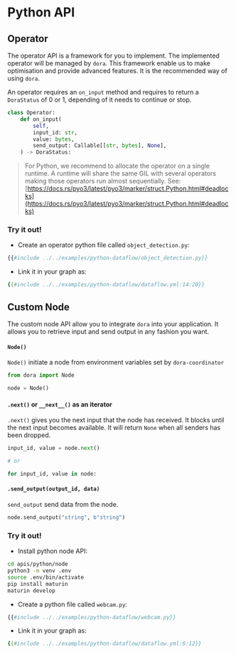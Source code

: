 # Python API

## Operator

The operator API is a framework for you to implement. The implemented operator will be managed by `dora`. This framework enable us to make optimisation and provide advanced features. It is the recommended way of using `dora`.

An operator requires an `on_input` method and requires to return a `DoraStatus` of 0 or 1, depending of it needs to continue or stop.

```python
class Operator:
    def on_input(
        self,
        input_id: str,
        value: bytes,
        send_output: Callable[[str, bytes], None],
    ) -> DoraStatus:
```

> For Python, we recommend to allocate the operator on a single runtime. A runtime will share the same GIL with several operators making those operators run almost sequentially. See: [https://docs.rs/pyo3/latest/pyo3/marker/struct.Python.html#deadlocks](https://docs.rs/pyo3/latest/pyo3/marker/struct.Python.html#deadlocks)
### Try it out!

- Create an operator python file called `object_detection.py`:
```python
{{#include ../../examples/python-dataflow/object_detection.py}}
```

- Link it in your graph as:
```yaml
{{#include ../../examples/python-dataflow/dataflow.yml:14:20}}
```

## Custom Node

The custom node API allow you to integrate `dora` into your application. It allows you to retrieve input and send output in any fashion you want.  
#### `Node()`

`Node()` initiate a node from environment variables set by `dora-coordinator` 

```python
from dora import Node

node = Node()
```

#### `.next()` or `__next__()` as an iterator

`.next()` gives you the next input that the node has received. It blocks until the next input becomes available. It will return `None` when all senders has been dropped.

```python
input_id, value = node.next()

# or

for input_id, value in node:
```

#### `.send_output(output_id, data)`

`send_output` send data from the node.

```python
node.send_output("string", b"string")
```


### Try it out!

- Install python node API:
```bash
cd apis/python/node
python3 -m venv .env
source .env/bin/activate
pip install maturin
maturin develop
```

- Create a python file called `webcam.py`:
```python
{{#include ../../examples/python-dataflow/webcam.py}}
```

- Link it in your graph as:
```yaml
{{#include ../../examples/python-dataflow/dataflow.yml:6:12}}
```
